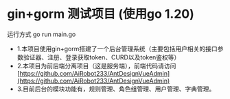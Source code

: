 # gin+gorm 测试项目 (使用go 1.20)
运行方式 go run main.go  
 * 1.本项目使用gin+gorm搭建了一个后台管理系统（主要包括用户相关的接口参数验证器、注册、登录获取token、CURD以及token鉴权等）  
 * 2.本项目为前后端分离项目（这是服务端），前端代码请访问[https://github.com/AiRobot233/AntDesignVueAdmin](https://github.com/AiRobot233/AntDesignVueAdmin)  
 * 3.目前后台的模块功能有，规则管理、角色组管理、用户管理、字典管理。
